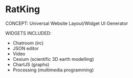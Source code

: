 # RatKing
CONCEPT: Universal Website Layout/Widget UI Generator

WIDGETS INCLUDED:
- Chatroom (irc)
- JSON editor
- Video
- Cesium (scientific 3D earth modelling)
- ChartJS (graphs)
- Processing (multimedia programming)
